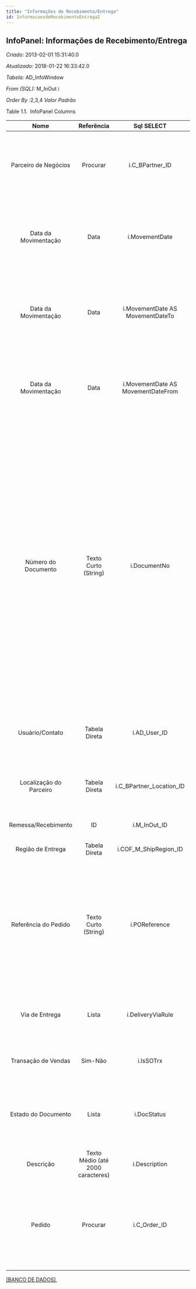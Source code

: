 ```yaml
---
title: "Informações de Recebimento/Entrega"
id: InformacoesdeRecebimentoEntregaI
---
```

<div id="d126032e1" class="section chapter">

<div class="titlepage">

<div>

<div>

## InfoPanel: Informações de Recebimento/Entrega

</div>

</div>

</div>

<span class="emphasis"> *Criado:* </span>2013-02-01 15:31:40.0

<span class="emphasis"> *Atualizado:* </span>2018-01-22 16:33:42.0

<span class="emphasis"> *Tabela:* </span>AD\_InfoWindow

<span class="emphasis"> *From (SQL):* </span>M\_InOut i

<span class="emphasis"> *Order By :*</span>2,3,4<span class="emphasis">
*Valor Padrão* </span>

<div id="d126032e27" class="table">

<div class="table-title">

Table 1.1.  InfoPanel
Columns

</div>

<div class="table-contents">

|          Nome           |            Referência             |             Sql SELECT             |                                       QueryCriteria                                        |                                              Descrição                                              |                                                                                                                                                                                                                                                                                                                                                       Comentário/Ajuda                                                                                                                                                                                                                                                                                                                                                       |
| :---------------------: | :-------------------------------: | :--------------------------------: | :----------------------------------------------------------------------------------------: | :-------------------------------------------------------------------------------------------------: | :--------------------------------------------------------------------------------------------------------------------------------------------------------------------------------------------------------------------------------------------------------------------------------------------------------------------------------------------------------------------------------------------------------------------------------------------------------------------------------------------------------------------------------------------------------------------------------------------------------------------------------------------------------------------------------------------------------------------------: |
|  Parceiro de Negócios   |             Procurar              |         i.C\_BPartner\_ID          |   <span class="emphasis">*Operador:*</span>= <span class="emphasis">*Função:*</span>null   |                                 Identifica um Parceiro de Negócios.                                 |                                                                                                                                                                                                                                                                             Um "Parceiro de Negócios" é qualquer um com quem você transaciona. Isto pode incluir Fornecedores, Clientes, Funcionários, Vendedores, Representantes de Venda, etc.                                                                                                                                                                                                                                                                             |
|  Data da Movimentação   |               Data                |           i.MovementDate           |                                                                                            |              Data em que um produto foi movido para dentro ou para fora de um estoque               |                                                                                                                                                                                                                                                                  A "Data de Movimentação" indica a data em que um produto foi movido para dentro ou para fora de um estoque. Este é o resultado de uma movimentação de estoque, de remessa ou recebimento.                                                                                                                                                                                                                                                                   |
|  Data da Movimentação   |               Data                |  i.MovementDate AS MovementDateTo  | <span class="emphasis">*Operador:*</span>\< = <span class="emphasis">*Função:*</span>Trunc |              Data em que um produto foi movido para dentro ou para fora de um estoque               |                                                                                                                                                                                                                                                                  A "Data de Movimentação" indica a data em que um produto foi movido para dentro ou para fora de um estoque. Este é o resultado de uma movimentação de estoque, de remessa ou recebimento.                                                                                                                                                                                                                                                                   |
|  Data da Movimentação   |               Data                | i.MovementDate AS MovementDateFrom | <span class="emphasis">*Operador:*</span>\> = <span class="emphasis">*Função:*</span>Trunc |              Data em que um produto foi movido para dentro ou para fora de um estoque               |                                                                                                                                                                                                                                                                  A "Data de Movimentação" indica a data em que um produto foi movido para dentro ou para fora de um estoque. Este é o resultado de uma movimentação de estoque, de remessa ou recebimento.                                                                                                                                                                                                                                                                   |
|   Número do Documento   |       Texto Curto (String)        |            i.DocumentNo            | <span class="emphasis">*Operador:*</span>Like <span class="emphasis">*Função:*</span>Upper |                            Documenta o número seqüencial dos documentos                             | O número do documento é usualmente gerado automaticamente pelo sistema e determinado pelo tipo de documento. Se o documento não for salvo, o número preliminar é mostrado em "\< \> ". Se o tipo do seu documento não tiver uma seqüência de documentação automática definida, o campo estará vazio ao criar um novo documento. Isto é para documentos que usualmente tem um número externo (como fatura do fornecedor). Se você deixar o campo vazio, o sistema vai gerar um número de documento por você. A seqüência de documento usada por este número de recuperação é definida na janela "Gerenciamento de Seqüência" com o nome "DocumentNo\_\< TableName\> ", onde TableName é o nome real da tabela (ex: C\_Order). |
|     Usuário/Contato     |           Tabela Direta           |           i.AD\_User\_ID           |   <span class="emphasis">*Operador:*</span>= <span class="emphasis">*Função:*</span>null   |               Usuário dentro do Sistema - Interno ou Contato de Parceiro de Negócios                |                                                                                                                                                                                                                                                                                        O Usuário identifica um usuário único e exclusivo dentro do sistema. Este poderia ser um usuário interno ou um contato de parceiro de negócios                                                                                                                                                                                                                                                                                        |
| Localização do Parceiro |           Tabela Direta           |    i.C\_BPartner\_Location\_ID     |                                                                                            |                 Identifica o endereço (de remessa para) este Parceiro de Negócios.                  |                                                                                                                                                                                                                                                                                                                          O "Endereço do Parceiro" indica a localização de um Parceiro de Negócios.                                                                                                                                                                                                                                                                                                                           |
|   Remessa/Recebimento   |                ID                 |           i.M\_InOut\_ID           |                                                                                            |                                  Documento de Remessa de Material                                   |                                                                                                                                                                                                                                                                                                                                               Remessa/Recebimento de Material                                                                                                                                                                                                                                                                                                                                                |
|    Região de Entrega    |           Tabela Direta           |      i.COF\_M\_ShipRegion\_ID      |   <span class="emphasis">*Operador:*</span>= <span class="emphasis">*Função:*</span>null   |                                    Primary Key : Shipment Region                                    |                                                                                                                                                                                                                                                                                                                                                Primary Key : Shipment Region                                                                                                                                                                                                                                                                                                                                                 |
|  Referência do Pedido   |       Texto Curto (String)        |           i.POReference            | <span class="emphasis">*Operador:*</span>Like <span class="emphasis">*Função:*</span>Upper | Número de Referência da Transação (Pedido de Vendas, Pedido de Compras) do seu Parceiro de Negócios |                                                                                                                                                                                                           A "Referência de Pedido" do Parceiro de Negócios é o número do pedido para esta transação específica; Frequentemente números de Pedidos de Compra são fornecidos para imprimir nas faturas para facilitar a referência. Um número padrão pode ser definido na janela de Parceiro de Negócios (Cliente).                                                                                                                                                                                                            |
|     Via de Entrega      |               Lista               |         i.DeliveryViaRule          |   <span class="emphasis">*Operador:*</span>= <span class="emphasis">*Função:*</span>null   |                                     Como o pedido será entregue                                     |                                                                                                                                                                                                                                                                                                    A "Via de Entrega" indica como os pedidos deverão ser entregues. Por exemplo, se o pedido será retirado ou despachado.                                                                                                                                                                                                                                                                                                    |
|   Transação de Vendas   |              Sim-Não              |             i.IsSOTrx              |   <span class="emphasis">*Operador:*</span>= <span class="emphasis">*Função:*</span>null   |                                   Esta é uma Transação de Vendas                                    |                                                                                                                                                                                                                                                                                                                 A caixa de verificação "Transação de Vendas" indica se este item é uma Transação de Vendas.                                                                                                                                                                                                                                                                                                                  |
|   Estado do Documento   |               Lista               |            i.DocStatus             |   <span class="emphasis">*Operador:*</span>= <span class="emphasis">*Função:*</span>null   |                                     O estado atual do documento                                     |                                                                                                                                                                                                                                                                                     O "Estado do Documento" indica o estado de um documento neste momento. Se você deseja alterar o Estado do Documento, use o campo "Ação do Documento"                                                                                                                                                                                                                                                                                     |
|        Descrição        | Texto Médio (até 2000 caracteres) |           i.Description            | <span class="emphasis">*Operador:*</span>Like <span class="emphasis">*Função:*</span>Upper |                               Descrição resumida opcional do registro                               |                                                                                                                                                                                                                                                                                                                                          Uma descrição é limitada a 255 caracteres.                                                                                                                                                                                                                                                                                                                                          |
|         Pedido          |             Procurar              |           i.C\_Order\_ID           |   <span class="emphasis">*Operador:*</span>= <span class="emphasis">*Função:*</span>null   |                                               Pedido                                                |                                                                                                                                                                                                                                              O "Pedido" é um documento de controle. O "Pedido" está completo quando a quantidade pedida for a mesma que a quantidade enviada e faturada. Quando você fecha um pedido, as quantidades não entregues (pendentes) são canceladas.                                                                                                                                                                                                                                               |

</div>

</div>

  

[\[BANCO DE DADOS\]](data/ShipmentInfoinfodata.html),

</div>
